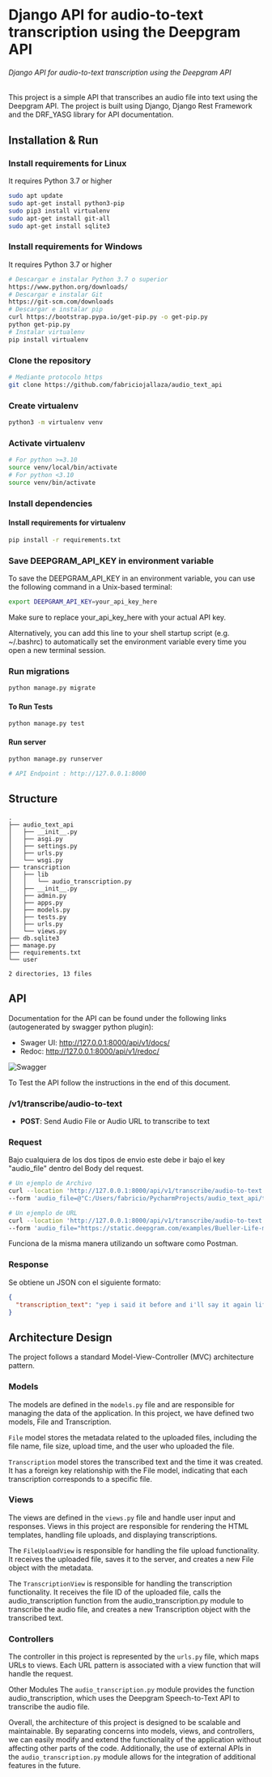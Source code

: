 # Django API for audio-to-text transcription using the Deepgram API

###### Django API for audio-to-text transcription using the Deepgram API

This project is a simple API that transcribes an audio file into text using the Deepgram API. The project is built using Django, Django Rest Framework and the DRF_YASG library for API documentation.
## Installation & Run

### Install requirements for Linux
It requires Python 3.7 or higher

~~~bash
sudo apt update
sudo apt-get install python3-pip
sudo pip3 install virtualenv
sudo apt-get install git-all
sudo apt-get install sqlite3
~~~

### Install requirements for Windows
It requires Python 3.7 or higher

~~~bash
# Descargar e instalar Python 3.7 o superior
https://www.python.org/downloads/
# Descargar e instalar Git
https://git-scm.com/downloads
# Descargar e instalar pip
curl https://bootstrap.pypa.io/get-pip.py -o get-pip.py
python get-pip.py
# Instalar virtualenv
pip install virtualenv
~~~

### Clone the repository

~~~bash
# Mediante protocolo https
git clone https://github.com/fabriciojallaza/audio_text_api
~~~

### Create virtualenv

~~~bash
python3 -m virtualenv venv
~~~

### Activate virtualenv

~~~bash
# For python >=3.10
source venv/local/bin/activate
# For python <3.10
source venv/bin/activate
~~~

### Install dependencies


#### Install requirements for virtualenv

~~~bash
pip install -r requirements.txt
~~~

### Save DEEPGRAM_API_KEY in environment variable
To save the DEEPGRAM_API_KEY in an environment variable, you can use the following command in a Unix-based terminal:

~~~bash 
export DEEPGRAM_API_KEY=your_api_key_here
~~~
Make sure to replace your_api_key_here with your actual API key.

Alternatively, you can add this line to your shell startup script (e.g. ~/.bashrc) to automatically set the environment variable every time you open a new terminal session.

### Run migrations
~~~bash
python manage.py migrate
~~~

#### To Run Tests

~~~bash
python manage.py test
~~~

#### Run server

~~~bash
python manage.py runserver

# API Endpoint : http://127.0.0.1:8000
~~~

## Structure

```
.
├── audio_text_api
│   ├── __init__.py
│   ├── asgi.py
│   ├── settings.py
│   ├── urls.py
│   └── wsgi.py
├── transcription
│   ├── lib
│   │   └── audio_transcription.py
│   ├── __init__.py
│   ├── admin.py
│   ├── apps.py
│   ├── models.py
│   ├── tests.py
│   ├── urls.py
│   └── views.py
├── db.sqlite3
├── manage.py
├── requirements.txt
└── user

2 directories, 13 files
```

## API
Documentation for the API can be found under the following links (autogenerated by swagger python plugin):
* Swager UI: http://127.0.0.1:8000/api/v1/docs/
* Redoc: http://127.0.0.1:8000/api/v1/redoc/

![Swagger](https://github.com/fabriciojallaza/audio_text_api/blob/3849394e743ea9bb02ba134586e7a05e717566c3/transcription/utils/swagger.png)  

To Test the API follow the instructions in the end of this document.

### /v1/transcribe/audio-to-text
* **POST**: Send Audio File or Audio URL to transcribe to text

### Request
Bajo cualquiera de los dos tipos de envio este debe ir bajo el key "audio_file" dentro del Body del request.

~~~bash
# Un ejemplo de Archivo
curl --location 'http://127.0.0.1:8000/api/v1/transcribe/audio-to-text' \
--form 'audio_file=@"C:/Users/fabricio/PycharmProjects/audio_text_api/transcription/test_files/18s audio.wav"'

# Un ejemplo de URL
curl --location 'http://127.0.0.1:8000/api/v1/transcribe/audio-to-text' \
--form 'audio_file="https://static.deepgram.com/examples/Bueller-Life-moves-pretty-fast.wav"'
~~~
Funciona de la misma manera utilizando un software como Postman.

### Response
Se obtiene un JSON con el siguiente formato:
~~~json
{
  "transcription_text": "yep i said it before and i'll say it again life moves pretty fast you don't stop and look around once in a while you could miss it"
}
~~~
## Architecture Design
The project follows a standard Model-View-Controller (MVC) architecture pattern.

### Models
The models are defined in the `models.py` file and are responsible for managing the data of the application. In this project, we have defined two models, File and Transcription.

`File` model stores the metadata related to the uploaded files, including the file name, file size, upload time, and the user who uploaded the file.

`Transcription` model stores the transcribed text and the time it was created. It has a foreign key relationship with the File model, indicating that each transcription corresponds to a specific file.

### Views
The views are defined in the `views.py` file and handle user input and responses. Views in this project are responsible for rendering the HTML templates, handling file uploads, and displaying transcriptions.

The `FileUploadView` is responsible for handling the file upload functionality. It receives the uploaded file, saves it to the server, and creates a new File object with the metadata.

The `TranscriptionView` is responsible for handling the transcription functionality. It receives the file ID of the uploaded file, calls the audio_transcription function from the audio_transcription.py module to transcribe the audio file, and creates a new Transcription object with the transcribed text.

### Controllers
The controller in this project is represented by the `urls.py` file, which maps URLs to views. Each URL pattern is associated with a view function that will handle the request.

Other Modules
The `audio_transcription.py` module provides the function audio_transcription, which uses the Deepgram Speech-to-Text API to transcribe the audio file.

Overall, the architecture of this project is designed to be scalable and maintainable. By separating concerns into models, views, and controllers, we can easily modify and extend the functionality of the application without affecting other parts of the code. Additionally, the use of external APIs in the `audio_transcription.py` module allows for the integration of additional features in the future.